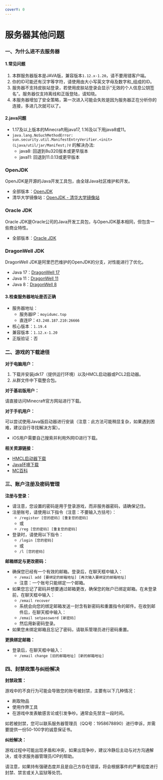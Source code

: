 ```yaml
---
coverY: 0
---
```


# 服务器其他问题

### 一、为什么进不去服务器

#### 1.常见问题

1. 本群服务器版本是JAVA版，兼容版本`1.12.x-1.20`，请不要用错客户端。
2. 你的ID可能还有汉字等字符，请使用由大小写英文字母及数字和\_组成的ID。
3. 服务器不支持皮肤站登录，若使用皮肤站登录会显示“无效的个人信息公钥签名”。服务器仅支持离线和正版登陆，请知晓。
4. 本服务器增加了安全策略，第一次进入可能会失败是因为服务器正在分析你的连接，多进几次就可以了。

#### 2.java问题

* 1.17及以上版本的Minecraft用java17, 1.16及以下用java8或11。
* `java.lang.NoSuchMethodError: sun.security.util.ManifestEntryVerifier.<init>(Ljava/util/jar/Manifest;)V` 的解决办法:
  * java8: 回退到8u320版本或更早版本
  * java11: 回退到11.0.13或更早版本

### OpenJDK

OpenJDK是开源的Java开发工具包，由全球Java社区维护和开发。

* 全部版本：[OpenJDK](https://adoptium.net/temurin/releases/)
* 清华大学镜像站：[OpenJDK - 清华大学镜像站](https://mirrors.tuna.tsinghua.edu.cn/Adoptium/)

### Oracle JDK

Oracle JDK是Oracle公司的Java开发工具包，与OpenJDK基本相同，但包含一些商业特性。

* 全部版本：[Oracle JDK](https://www.oracle.com/java/technologies/downloads/archive/)

### DragonWell JDK

DragonWell JDK是阿里巴巴维护的OpenJDK的分支，对性能进行了优化。

* Java 17：[DragonWell 17](https://github.com/alibaba/dragonwell17/releases/latest)
* Java 11：[DragonWell 11](https://github.com/alibaba/dragonwell11/releases/latest)
* Java 8：[DragonWell 8](https://github.com/alibaba/dragonwell8/releases/latest)

#### 3.检查服务器地址是否正确

* 服务器地址：
  * 服务器IP：`moyidumc.top`
  * 直连IP：`43.248.187.210:26666`
* 核心版本：`1.19.4`
* 兼容版本：`1.12.x-1.20`
* 正版验证：否

### 二、游戏的下载途径

**对于电脑用户：**

1. 下载并安装jdk17（提供运行环境）以及HMCL启动器或PCL2启动器。
2. 从群文件中下载整合包。

**对于基岩版用户：**

请直接访问Minecraft官方网站进行下载。

**对于手机用户：**

可以尝试使用Java版启动器进行安装（注意：此方法可能稍显复杂，如果遇到困难，建议自行寻找解决方案）。

* iOS用户需要自己搜索并利用外网ID进行下载。

**相关资源链接：**

* [HMCL启动器下载](https://hmcl.huangyuhui.net/download)
* [Java环境下载](http://www.java.com)
* [MC百科](https://www.mcmod.cn)

### 三、账户注册及密码管理

**注册与登录：**

* 请注意，您设置的密码是用于登录游戏，而非服务器密码，请确保记住。
* 注册账号，请使用以下指令（注意：不要输入方括号）：
  * `/register [您的密码] [重复您的密码]`
  * 或
  * `/reg [您的密码] [重复您的密码]`
* 登录时，请使用以下指令：
  * `/login [您的密码]`
  * 或
  * `/l [您的密码]`

**邮箱绑定与更改密码：**

* 确保您已经有一个有效的邮箱。登录后，在聊天框中输入：
  * `/email add [要绑定的邮箱地址] [再次输入要绑定的邮箱地址]`
  * 注意：一个账号只能绑定一个邮箱。
* 如果您忘记了密码并想要通过邮箱更改，确保您的账户已绑定邮箱。在未登录前，在聊天框中输入：
  * `/email recover`
  * 系统会向您的绑定邮箱发送一封含有新密码和重置指令的邮件。在收到邮件后，在聊天框中输入：
  * `/email setpassword [新密码]`
  * 然后用新密码登录。
* 如果您未绑定邮箱且忘记了密码，请联系管理员进行密码重置。

**更换绑定邮箱：**

* 登录后，在聊天框中输入：
  * `/email change [旧的邮箱地址] [新的邮箱地址]`

### 四、封禁政策与纠纷解决

**封禁政策：**

游戏中的不良行为可能会导致您的账号被封禁，主要有以下几种情况：

* 刷取物品
* 使用作弊工具
* 在游戏中发表敏感言论或引发争吵。通常会先禁言一段时间。

如若被封禁，您可以联系服务器管理员（QQ号：1958678890）进行申诉，并需要提供一份50-100字的诚意保证书。

**纠纷解决：**

游戏过程中可能出现矛盾和冲突，如果出现争吵，建议冷静后主动与对方沟通解决，或寻求服务器管理员/OP的帮助。

请注意，如果持有强硬态度并且是自己方存在错误，将会根据事件的严重程度进行封禁、禁言或关入监狱等处罚。
